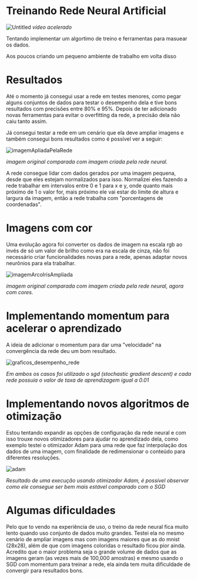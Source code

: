 # Treinando Rede Neural Artificial

![Untitled](https://github.com/thag0/Treinando-Rede-Neural-Artificial/assets/91092364/15ec65b4-e28b-4f2e-bb85-ac2b1791a35a)
*vídeo acelerado*

Tentando implementar um algortimo de treino e ferramentas para masuear os dados.

Aos poucos criando um pequeno ambiente de trabalho em volta disso

# Resultados

Até o momento já consegui usar a rede em testes menores, como pegar alguns conjuntos de dados para testar o desempenho dela e tive bons resultados com precisões
entre 80% e 95%. Depois de ter adicionado novas ferramentas para evitar o overfitting da rede, a precisão dela não caiu tanto assim. 

Já consegui testar a rede em um cenário que ela deve ampliar imagens e também consegui bons resultados como é possível ver a seguir:

![imagemApliadaPelaRede](https://github.com/thag0/Treinando-Rede-Neural-Artificial/assets/91092364/8610fd77-b739-4a5d-a976-085eddaf8a15)

*imagem original comparada com imagem criada pela rede neural.*

A rede consegue lidar com dados gerados por uma imagem pequena, desde que eles estejam normalizados para isso. Normalizei eles fazendo a rede trabalhar em intervalos entre
0 e 1 para x e y, onde quanto mais próximo de 1 o valor for, mais próximo ele vai estar do limite de altura e largura da imagem, então a rede trabalha com "porcentagens de coordenadas".

# Imagens com cor

Uma evolução agora foi converter os dados de imagem na escala rgb ao invés de só um valor de brilho como era na escala de cinza, não foi necessário criar funcionalidades novas para a rede, apenas adaptar novos neurônios para ela trabalhar.

![imagemArcoIrisAmpliada](https://github.com/thag0/Treinando-Rede-Neural-Artificial/assets/91092364/66028643-dba6-4f46-a711-e561eb0c7515)

*imagem original comparada com imagem criada pela rede neural, agora com cores.*

# Implementando momentum para acelerar o aprendizado

A ideia de adicionar o momentum para dar uma "velocidade" na convergência da rede deu um bom resultado.

![graficos_desempenho_rede](https://github.com/thag0/Treinando-Rede-Neural-Artificial/assets/91092364/db85a625-b164-47d4-ba61-049578338c8a)

*Em ambos os casos foi utilizado o sgd (stochastic gradient descent) e cada rede possuia o valor de taxa de aprendizagem igual a 0.01*

# Implementando novos algoritmos de otimização

Estou tentando expandir as opções de configuração da rede neural e com isso trouxe novos otimizadores para ajudar no aprendizado dela, como exemplo 
testei o otimizador Adam para uma rede que faz interpolação dos dados de uma imagem, com finalidade de redimensionar o conteúdo para diferentes resoluções.

![adam](https://github.com/thag0/Treinando-Rede-Neural-Artificial/assets/91092364/500b9faf-3848-4f3c-9124-531917cc1bd5)

*Resultado de uma execução usando otimizador Adam, é possível observar como ele consegue ser bem mais estável comparado com o SGD*

# Algumas dificuldades

Pelo que to vendo na experiência de uso, o treino da rede neural fica muito lento quando uso conjunto de dados muito grandes. Testei ela no mesmo cenário de ampliar imagens mas com imagens maiores que as do mnist (28x28), além de que com imagens coloridas o resultado ficou pior ainda. 
Acredito que o maior problema seja o grande volume de dados que as imagens geram (as vezes mais de 100,000 amostras) e mesmo usando o SGD com momentum para treinar a rede, ela ainda tem muita dificuldade de convergir para resultados bons.

